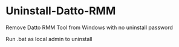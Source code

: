 # Uninstall-Datto-RMM
Remove Datto RMM Tool from Windows with no uninstall password


Run .bat as local admin to uninstall
